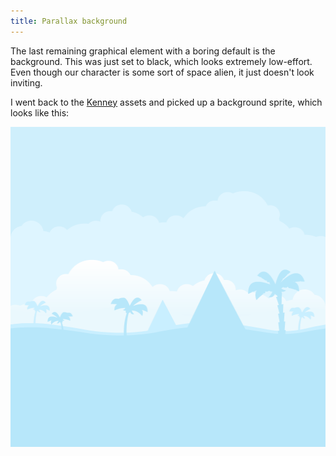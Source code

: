 ```yaml
---
title: Parallax background
---
```


The last remaining graphical element with a boring default is the background. This was just set
to black, which looks extremely low-effort. Even though our character is some sort of space alien,
it just doesn't look inviting.

I went back to the [Kenney](https://kenney.nl/) assets and picked up a background sprite, which looks
like this:

<img src="https://github.com/timmartin/generic-platformer/raw/v0.1.1/src/assets/background.png"
    alt="Background"
    width="512"
    height="512"
 />
